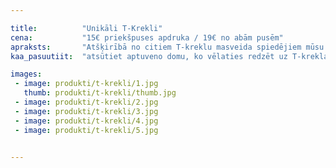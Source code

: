 ```yaml
---

title:          "Unikāli T-Krekli"
cena:           "15€ priekšpuses apdruka / 19€ no abām pusēm"
apraksts:       "Atšķirībā no citiem T-kreklu masveida spiedējiem mūsu dizainers uztaisīs dizainu tieši Jums pēc Jūsu vēlmēm. Dzimšanas dienas balīte? Vajag vienādus T-kreklus - sanāks lētāk."
kaa_pasuutiit:  "atsūtiet aptuveno domu, ko vēlaties redzēt uz T-krekla. Pārējo izdarīs mūsu dizaineri"

images:
 - image: produkti/t-krekli/1.jpg
   thumb: produkti/t-krekli/thumb.jpg
 - image: produkti/t-krekli/2.jpg
 - image: produkti/t-krekli/3.jpg
 - image: produkti/t-krekli/4.jpg
 - image: produkti/t-krekli/5.jpg


---
```

